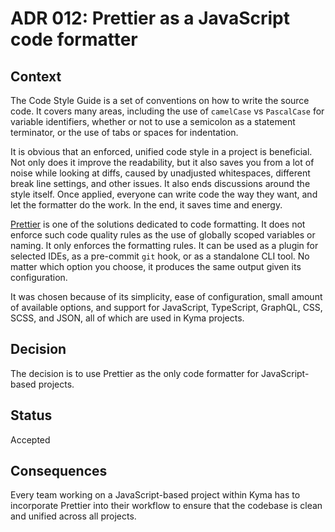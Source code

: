 # ADR 012: Prettier as a JavaScript code formatter

## Context

The Code Style Guide is a set of conventions on how to write the source code. It covers many areas, including the use of `camelCase` vs `PascalCase` for variable identifiers, whether or not to use a semicolon as a statement terminator, or the use of tabs or spaces for indentation.

It is obvious that an enforced, unified code style in a project is beneficial. Not only does it improve the readability, but it also saves you from a lot of noise while looking at diffs, caused by unadjusted whitespaces, different break line settings, and other issues. It also ends discussions around the style itself. Once applied, everyone can write code the way they want, and let the formatter do the work. In the end, it saves time and energy.

[Prettier](https://prettier.io) is one of the solutions dedicated to code formatting. It does not enforce such code quality rules as the use of globally scoped variables or naming. It only enforces the formatting rules. It can be used as a plugin for selected IDEs, as a pre-commit `git` hook, or as a standalone CLI tool. No matter which option you choose, it produces the same output given its configuration.

It was chosen because of its simplicity, ease of configuration, small amount of available options, and support for JavaScript, TypeScript, GraphQL, CSS, SCSS, and JSON, all of which are used in Kyma projects.

## Decision

The decision is to use Prettier as the only code formatter for JavaScript-based projects.

## Status

Accepted

## Consequences

Every team working on a JavaScript-based project within Kyma has to incorporate Prettier into their workflow to ensure that the codebase is clean and unified across all projects.
